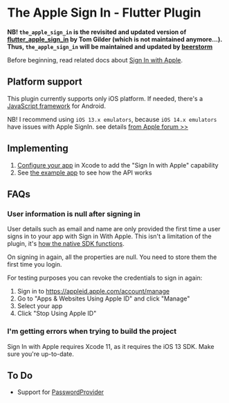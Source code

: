 
# The Apple Sign In - Flutter Plugin

**NB! `the_apple_sign_in` is the revisited and updated version of [flutter_apple_sign_in](https://github.com/tomgilder/flutter_apple_sign_in) by Tom Gilder (which is not maintained anymore...).** 
**Thus, `the_apple_sign_in` will be maintained and updated by [beerstorm](https://github.com/beerstorm-net)**

Before beginning, read related docs about [Sign In with Apple](https://developer.apple.com/sign-in-with-apple/).

## Platform support

This plugin currently supports only iOS platform. If needed, there's a [JavaScript framework](https://developer.apple.com/documentation/signinwithapplejs) for Android.

NB! I recommend using `iOS 13.x emulators`, because `iOS 14.x emulators` have issues with Apple SignIn. see details [from Apple forum >>](https://developer.apple.com/forums/thread/651533?answerId=675235022#675235022)  

## Implementing

1. [Configure your app](https://help.apple.com/developer-account/#/devde676e696) in Xcode to add the "Sign In with Apple" capability
2. See [the example app](https://github.com/beerstorm-net/the_apple_sign_in/blob/master/example/lib/sign_in_page.dart) to see how the API works

## FAQs

### User information is null after signing in

User details such as email and name are only provided the first time a user signs in to your app with Sign in With Apple. This isn't a limitation of the plugin, it's [how the native SDK functions](https://forums.developer.apple.com/thread/121496).

On signing in again, all the properties are null. You need to store them the first time you login.

For testing purposes you can revoke the credentials to sign in again:

1. Sign in to https://appleid.apple.com/account/manage
2. Go to "Apps & Websites Using Apple ID" and click "Manage"
3. Select your app
4. Click "Stop Using Apple ID"


### I'm getting errors when trying to build the project

Sign In with Apple requires Xcode 11, as it requires the iOS 13 SDK. Make sure you're up-to-date.


## To Do

* Support for [PasswordProvider](https://developer.apple.com/documentation/authenticationservices/asauthorizationpasswordprovider)
